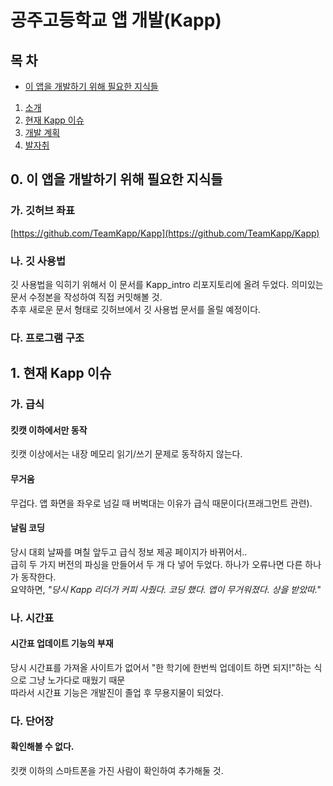 # 공주고등학교 앱 개발(Kapp)
## 목 차
- [이 앱을 개발하기 위해 필요한 지식들](#0.-이-앱을-개발하기-위해-필요한-지식들)


1. [소개](#1.-소개)
2. [현재 Kapp 이슈](#2.-현재-Kapp-이슈)
3. [개발 계획](#3.-개발-계획)
4. [발자취](#4.-발자취)

## 0. 이 앱을 개발하기 위해 필요한 지식들
### 가. 깃허브 좌표
[https://github.com/TeamKapp/Kapp](https://github.com/TeamKapp/Kapp)
### 나. 깃 사용법
깃 사용법을 익히기 위해서 이 문서를 Kapp_intro 리포지토리에 올려 두었다. 의미있는 문서 수정본을 작성하여 직접 커밋해볼 것.<br>
추후 새로운 문서 형태로 깃허브에서 깃 사용법 문서를 올릴 예정이다.
### 다. 프로그램 구조

## 1. 현재 Kapp 이슈
### 가. 급식
#### 킷캣 이하에서만 동작
킷캣 이상에서는 내장 메모리 읽기/쓰기 문제로 동작하지 않는다.
#### 무거움
무겁다. 앱 화면을 좌우로 넘길 때 버벅대는 이유가 급식 때문이다(프래그먼트 관련).
#### 날림 코딩
당시 대회 날짜를 며칠 앞두고 급식 정보 제공 페이지가 바뀌어서..<br>
급히 두 가지 버전의 파싱을 만들어서 두 개 다 넣어 두었다. 하나가 오류나면 다른 하나가 동작한다.<br>
요약하면, _"당시 Kapp 리더가 커피 사줬다. 코딩 했다. 앱이 무거워졌다. 상을 받았따."_
### 나. 시간표
#### 시간표 업데이트 기능의 부재
당시 시간표를 가져올 사이트가 없어서 "한 학기에 한번씩 업데이트 하면 되지!"하는 식으로 그냥 노가다로 때웠기 때문<br>
따라서 시간표 기능은 개발진이 졸업 후 무용지물이 되었다.
### 다. 단어장
#### 확인해볼 수 없다.
킷캣 이하의 스마트폰을 가진 사람이 확인하여 추가해둘 것.